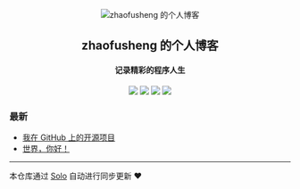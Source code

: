 <p align="center"><img alt="zhaofusheng 的个人博客" src="https://static.b3log.org/images/brand/solo-32.png"></p><h2 align="center">
zhaofusheng 的个人博客
</h2>

<h4 align="center">记录精彩的程序人生</h4>
<p align="center"><a title="zhaofusheng 的个人博客" target="_blank" href="https://github.com/zhaofusheng/solo-blog"><img src="https://img.shields.io/github/last-commit/zhaofusheng/solo-blog.svg?style=flat-square&color=FF9900"></a>
<a title="GitHub repo size in bytes" target="_blank" href="https://github.com/zhaofusheng/solo-blog"><img src="https://img.shields.io/github/repo-size/zhaofusheng/solo-blog.svg?style=flat-square"></a>
<a title="Solo Version" target="_blank" href="https://github.com/b3log/solo/releases"><img src="https://img.shields.io/badge/solo-3.6.7-f1e05a.svg?style=flat-square&color=blueviolet"></a>
<a title="Hits" target="_blank" href="https://github.com/b3log/hits"><img src="https://hits.b3log.org/zhaofusheng/solo-blog.svg"></a></p>

### 最新

* [我在 GitHub 上的开源项目](https://blog.zhaofus.com/my-github-repos)
* [世界，你好！](https://blog.zhaofus.com/hello-solo)



---

本仓库通过 [Solo](https://github.com/b3log/solo) 自动进行同步更新 ❤️ 